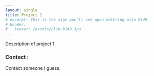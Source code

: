 ```yaml
---
layout: single
title: Project 1
# excerpt: This is the sign you'll see upon entering olin B149.
# header:
#   teaser: /assets/olin-b149.jpg
---
```


Description of project 1.

### Contact :

Contact someone I guess.
